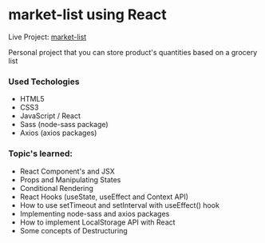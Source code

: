 # market-list using React

Live Project: [market-list](https://market-list-lake.vercel.app/)

Personal project that you can store product's quantities based on a grocery list

### Used Techologies

-   HTML5
-   CSS3
-   JavaScript / React
-   Sass (node-sass package)
-   Axios (axios packages)

### Topic's learned:

-   React Component's and JSX
-   Props and Manipulating States
-   Conditional Rendering
-   React Hooks (useState, useEffect and Context API)
-   How to use setTimeout and setInterval with useEffect() hook
-   Implementing node-sass and axios packages
-   How to implement LocalStorage API with React
-   Some concepts of Destructuring
